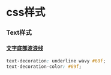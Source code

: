 # css样式

### Text样式

#### [文字底部波浪线](#/#Text样式)

```css
text-decoration: underline wavy #69f;
text-decoration-color: #69f;
```
